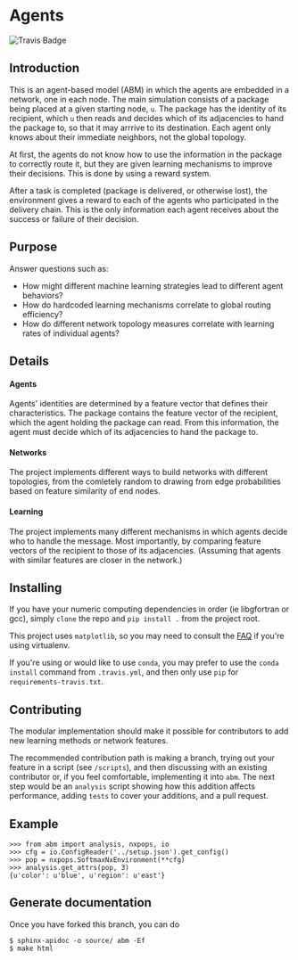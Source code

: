 # Agents
![Travis Badge](https://api.travis-ci.org/bhtucker/agents.svg?branch=master)

## Introduction

This is an agent-based model (ABM) in which the agents are embedded in a
network, one in each node. The main simulation consists of a package being
placed at a given starting node, `u`. The package has the identity of its
recipient, which `u` then reads and decides which of its adjacencies to hand the
package to, so that it may arrrive to its destination. Each agent only knows
about their immediate neighbors, not the global topology.

At first, the agents do not know how to use the information in the package to
correctly route it, but they are given learning mechanisms to improve their
decisions. This is done by using a reward system.

After a task is completed (package is delivered, or otherwise lost), the
environment gives a reward to each of the agents who participated in the
delivery chain. This is the only information each agent receives about the
success or failure of their decision.


## Purpose

Answer questions such as:

* How might different machine learning strategies lead to different agent behaviors?
* How do hardcoded learning mechanisms correlate to global routing efficiency?
* How do different network topology measures correlate with learning rates of individual agents?


## Details

#### Agents

Agents' identities are determined by a feature vector that defines their
characteristics. The package contains the feature vector of the recipient, which
the agent holding the package can read. From this information, the agent must
decide which of its adjacencies to hand the package to.

#### Networks

The project implements different ways to build networks with different
topologies, from the comletely random to drawing from edge probabilities based
on feature similarity of end nodes.


#### Learning

The project implements many different mechanisms in which agents decide who to
handle the message. Most importantly, by comparing feature vectors of the
recipient to those of its adjacencies. (Assuming that agents with similar
features are closer in the network.)


## Installing

If you have your numeric computing dependencies in order (ie libgfortran or gcc), simply `clone` the repo and `pip install .` from the project root.

This project uses `matplotlib`, so you may need to consult the [FAQ](matplotlib.org/faq/virtualenv_faq.html) if you're using virtualenv.

If you're using or would like to use `conda`, you may prefer to use the `conda install` command from `.travis.yml`, and then only use `pip` for `requirements-travis.txt`.


## Contributing

The modular implementation should make it possible for contributors to add new learning methods or network features.

The recommended contribution path is making a branch, trying out your feature in a script (see `/scripts`), and then discussing with an existing contributor or, if you feel comfortable, implementing it into `abm`. The next step would be an `analysis` script showing how this addition affects performance, adding `tests` to cover your additions, and a pull request.


## Example

```
>>> from abm import analysis, nxpops, io
>>> cfg = io.ConfigReader('../setup.json').get_config()
>>> pop = nxpops.SoftmaxNxEnvironment(**cfg)
>>> analysis.get_attrs(pop, 3)
{u'color': u'blue', u'region': u'east'}
```

## Generate documentation

Once you have forked this branch, you can do

```
$ sphinx-apidoc -o source/ abm -Ef
$ make html
```
